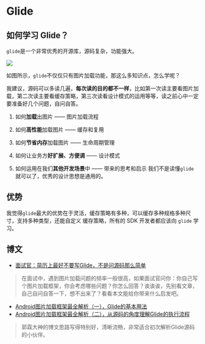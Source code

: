 # Glide

## 如何学习 Glide？

`glide`是一个非常优秀的开源库，源码复杂，功能强大。

![](http://upload-images.jianshu.io/upload_images/944365-8452907ae5057ae7.png?imageMogr2/auto-orient/strip%7CimageView2/2/w/1240)

如图所示，`glide`不仅仅只有图片加载功能，那这么多知识点，怎么学呢？

我建议，源码可以多读几遍，**每次读的目的都不一样**，比如第一次读主要看图片加载，第二次读主要看缓存策略，第三次读看设计模式的运用等等，读之前心中一定要准备好几个问题，自问自答。

1. 如何**加载**出图片 —— 图片加载流程

2. 如何**高性能**加载图片 —— 缓存和复用

3. 如何**节省内存**加载图片 —— 生命周期管理

4. 如何让业务方**好扩展、方便调** —— 设计模式

5. 如何运用在我们**其他开发场景**中 —— 带来的思考和启示
我们不是读懂`glide`就可以了，优秀的设计思想是通用的。

## 优势

我觉得`glide`最大的优势在于灵活，缓存策略有多种，可以缓存多种规格多种尺寸，支持多种类型，还能自定义 缓存策略，所有的 SDK 开发者都应该向 `glide` 学习。

## 博文
- [面试官：简历上最好不要写Glide，不是问源码那么简单](https://juejin.im/post/5dbeda27e51d452a161e00c8)
> 在面试中，遇到图片加载问题的频率一般很高，如果面试官问你：你自己写个图片加载框架，你会考虑哪些问题？你怎么回答？诶诶诶，先别看文章，自己自问自答一下，想不出来了？看看本文能给你带来什么启发吧。

- [Android图片加载框架最全解析（一），Glide的基本用法](https://blog.csdn.net/guolin_blog/article/details/53759439)
- [Android图片加载框架最全解析（二），从源码的角度理解Glide的执行流程](https://blog.csdn.net/guolin_blog/article/details/53939176)
> 郭霖大神的博文思路写得特别好，清晰流畅，非常适合初次解析Glide源码的小伙伴。

